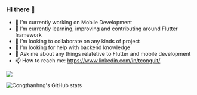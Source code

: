 ### Hi there 👋

<!--
**congthanhng/congthanhng** is a ✨ _special_ ✨ repository because its `README.md` (this file) appears on your GitHub profile.

Here are some ideas to get you started:

- 🔭 I’m currently working on ...
- 🌱 I’m currently learning ...
- 👯 I’m looking to collaborate on ...
- 🤔 I’m looking for help with ...
- 💬 Ask me about ...
- 📫 How to reach me: ...
- 😄 Pronouns: ...
- ⚡ Fun fact: ...
-->

- 🔭 I’m currently working on Mobile Development
- 🌱 I’m currently learning, improving and contributing around Flutter framework
- 👯 I’m looking to collaborate on any kinds of project
- 🤔 I’m looking for help with backend knowledge
- 💬 Ask me about any things relatetive to Flutter and mobile development
- 📫 How to reach me: https://www.linkedin.com/in/tconguit/

![](https://komarev.com/ghpvc/?username=congthanhng&color=blue) 

![Congthanhng's GitHub stats](https://github-readme-stats.vercel.app/api?username=congthanhng&show_icons=true&theme=radical)
